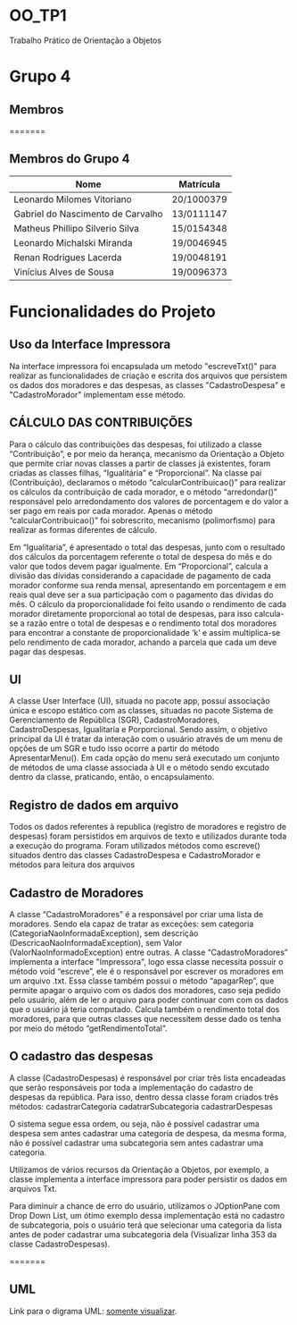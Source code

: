 
# OO_TP1
Trabalho Prático de Orientação a Objetos

# Grupo 4

## Membros
=======
## Membros do Grupo 4


| Nome | Matrícula |
| - | - |
| Leonardo Milomes Vitoriano | 20/1000379 |
| Gabriel do Nascimento de Carvalho | 13/0111147 |
| Matheus Phillipo Silverio Silva | 15/0154348 |
| Leonardo Michalski Miranda | 19/0046945 |
| Renan Rodrigues Lacerda | 19/0048191 |
| Vinícius Alves de Sousa | 19/0096373 |

# Funcionalidades do Projeto

## Uso da Interface Impressora

Na interface impressora foi encapsulada um metodo "escreveTxt()" para realizar as funcionalidades de criação e escrita dos arquivos que persistem os dados dos moradores e das despesas, as classes "CadastroDespesa" e "CadastroMorador" implementam esse método.

## CÁLCULO DAS CONTRIBUIÇÕES

Para o cálculo das contribuições das despesas, foi utilizado a classe “Contribuição”, e por meio da herança, mecanismo da Orientação a Objeto que permite criar novas classes a partir de classes já existentes, foram criadas as classes filhas, “Igualitária” e “Proporcional”. Na classe pai (Contribuição), declaramos o método “calcularContribuicao()” para realizar os cálculos da contribuição de cada morador, e o método “arredondar()” responsável pelo arredondamento dos valores de porcentagem e do valor a ser pago em reais por cada morador. Apenas o método “calcularContribuicao()” foi sobrescrito, mecanismo (polimorfismo) para realizar as formas diferentes de cálculo. 

Em “Igualitaria”, é apresentado o total das despesas, junto com o resultado dos cálculos da porcentagem referente o total de despesa do mês e do valor que todos devem pagar igualmente. Em “Proporcional”, calcula a divisão das dívidas considerando a capacidade de pagamento de cada morador conforme sua renda mensal, apresentando em porcentagem e em reais qual deve ser a sua participação com o pagamento das dívidas do mês. O cálculo da proporcionalidade foi feito usando o rendimento de cada morador diretamente proporcional ao total de despesas, para isso calcula-se a razão entre o total de despesas e o rendimento total dos moradores para encontrar a constante de proporcionalidade ‘k’ e assim multiplica-se pelo rendimento de cada morador, achando a parcela que cada um deve pagar das despesas.

## UI

A classe User Interface (UI), situada no pacote app, possuí associação única  e escopo estático com as classes, situadas no pacote Sistema de Gerenciamento de República (SGR),  CadastroMoradores,  CadastroDespesas, Igualitaria e Porporcional. Sendo assim, o objetivo principal da UI é tratar da interação com o usuário através de um menu de opções de um SGR e tudo isso ocorre a partir do método ApresentarMenu(). Em cada opção do menu será executado um conjunto de métodos de uma classe associada à UI e o método sendo excutado dentro da classe, praticando, então, o encapsulamento. 

## Registro de dados em arquivo

Todos os dados referentes à republica (registro de moradores e registro de despesas) foram persistidos em arquivos de texto e utilizados durante toda a execução do programa. Foram utilizados métodos como escreve() situados dentro das classes CadastroDespesa e CadastroMorador e métodos para leitura dos arquivos

## Cadastro de Moradores

A classe “CadastroMoradores” é a responsável por criar uma lista de moradores. Sendo ela capaz de tratar as exceções: sem categoria (CategoriaNaoInformadaException), sem descrição (DescricaoNaoInformadaException), sem Valor (ValorNaoInformadoException) entre outras. A classe “CadastroMoradores” implementa a interface "Impressora", logo essa classe necessita possuir o método void  “escreve”, ele é o responsável por escrever os moradores em um arquivo .txt. Essa classe também possui o método “apagarRep”, que permite apagar o arquivo com os dados dos moradores, caso seja pedido pelo usuário, além de ler o arquivo para poder continuar com com os dados que o usuário já teria computado. Calcula também o rendimento total dos moradores, para que outras classes que necessitem desse dado os tenha por meio do método “getRendimentoTotal”.

## O cadastro das despesas

A classe (CadastroDespesas) é responsável por criar três lista encadeadas que serão responsáveis por toda a implementação do cadastro de despesas da república. Para isso, dentro dessa classe foram criados três métodos:
cadastrarCategoria
cadatrarSubcategoria
cadastrarDespesas

O sistema segue essa ordem, ou seja, não é possível cadastrar uma despesa sem antes cadastrar uma categoria de despesa, da mesma forma, não é possível cadastrar uma subcategoria sem antes cadastrar uma categoria. 

Utilizamos de vários recursos da Orientação a Objetos, por exemplo, a classe implementa a interface impressora para poder persistir os dados em arquivos Txt. 

Para diminuir a chance de erro do usuário, utilizamos o JOptionPane com Drop Down List, um ótimo exemplo dessa implementação está no cadastro de subcategoria, pois o usuário terá que selecionar uma categoria da lista antes de poder cadastrar uma subcategoria dela (Visualizar linha 353 da classe CadastroDespesas).

=======
## UML
Link para o digrama UML: [somente visualizar](https://app.diagrams.net/#Uhttps%3A%2F%2Fraw.githubusercontent.com%2Fleonardomilv3%2FOO_TP1%2Fmain%2FPrototipo-UML-OO-v4(Leonardo%20Miranda%2C%20Matheus%2C%20Vinicius).drawio).
<!-- ; [editar](). -->

